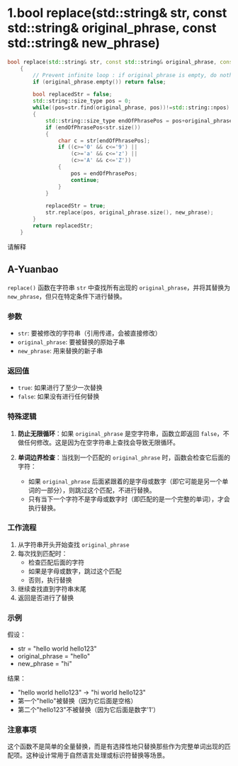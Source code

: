 # 1.bool replace(std::string& str, const std::string& original_phrase, const std::string& new_phrase)

```cpp
bool replace(std::string& str, const std::string& original_phrase, const std::string& new_phrase)
    {
        // Prevent infinite loop : if original_phrase is empty, do nothing and return false
        if (original_phrase.empty()) return false;

        bool replacedStr = false;
        std::string::size_type pos = 0;
        while((pos=str.find(original_phrase, pos))!=std::string::npos)
        {
            std::string::size_type endOfPhrasePos = pos+original_phrase.size();
            if (endOfPhrasePos<str.size())
            {
                char c = str[endOfPhrasePos];
                if ((c>='0' && c<='9') ||
                    (c>='a' && c<='z') ||
                    (c>='A' && c<='Z'))
                {
                    pos = endOfPhrasePos;
                    continue;
                }
            }

            replacedStr = true;
            str.replace(pos, original_phrase.size(), new_phrase);
        }
        return replacedStr;
    }
```    
请解释

## A-Yuanbao 
`replace()` 函数在字符串 `str` 中查找所有出现的 `original_phrase`，并将其替换为 `new_phrase`，但只在特定条件下进行替换。

### 参数
- `str`: 要被修改的字符串（引用传递，会被直接修改）
- `original_phrase`: 要被替换的原始子串
- `new_phrase`: 用来替换的新子串

### 返回值
- `true`: 如果进行了至少一次替换
- `false`: 如果没有进行任何替换

### 特殊逻辑
1. **防止无限循环**：如果 `original_phrase` 是空字符串，函数立即返回 `false`，不做任何修改。这是因为在空字符串上查找会导致无限循环。

2. **单词边界检查**：当找到一个匹配的 `original_phrase` 时，函数会检查它后面的字符：
   - 如果 `original_phrase` 后面紧跟着的是字母或数字（即它可能是另一个单词的一部分），则跳过这个匹配，不进行替换。
   - 只有当下一个字符不是字母或数字时（即匹配的是一个完整的单词），才会执行替换。

### 工作流程
1. 从字符串开头开始查找 `original_phrase`
2. 每次找到匹配时：
   - 检查匹配后面的字符
   - 如果是字母或数字，跳过这个匹配
   - 否则，执行替换
3. 继续查找直到字符串末尾
4. 返回是否进行了替换

### 示例
假设：
- str = "hello world hello123"
- original_phrase = "hello"
- new_phrase = "hi"

结果：
- "hello world hello123" → "hi world hello123"
- 第一个"hello"被替换（因为它后面是空格）
- 第二个"hello123"不被替换（因为它后面是数字'1'）

### 注意事项
这个函数不是简单的全量替换，而是有选择性地只替换那些作为完整单词出现的匹配项。这种设计常用于自然语言处理或标识符替换等场景。